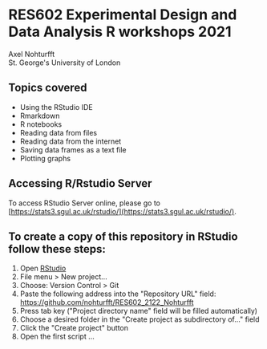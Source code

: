 # RES602 Experimental Design and Data Analysis R workshops 2021
Axel Nohturfft  
St. George's University of London  

## Topics covered  

* Using the RStudio IDE  
* Rmarkdown  
* R notebooks  
* Reading data from files  
* Reading data from the internet  
* Saving data frames as a text file  
* Plotting graphs  

## Accessing R/Rstudio Server  

To access RStudio Server online, please go to [https://stats3.sgul.ac.uk/rstudio/](https://stats3.sgul.ac.uk/rstudio/).  


## To create a copy of this repository in RStudio follow these steps:  

1. Open [RStudio](https://stats3.sgul.ac.uk/rstudio/)    
2. File menu > New project...  
3. Choose: Version Control > Git  
4. Paste the following address into the "Repository URL" field: https://github.com/nohturfft/RES602_2122_Nohturfft    
5. Press tab key ("Project directory name" field will be filled automatically)  
6. Choose a desired folder in the "Create project as subdirectory of..." field  
7. Click the "Create project" button  
8. Open the first script ...



